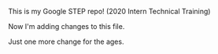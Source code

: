 This is my Google STEP repo! (2020 Intern Technical Training)

Now I'm adding changes to this file. 

Just one more change for the ages. 
